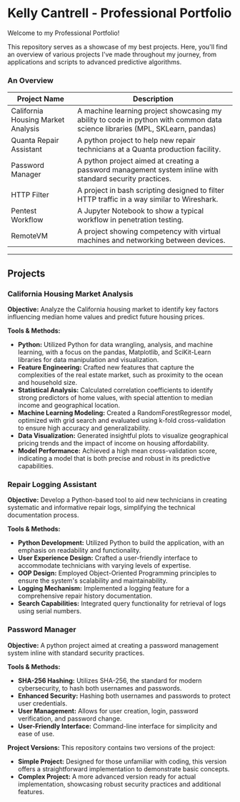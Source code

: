# Kelly Cantrell - Professional Portfolio
Welcome to my Professional Portfolio! 

This repository serves as a showcase of my best projects. Here, you'll find an overview of various projects I've made throughout my journey, from applications and scripts to advanced predictive algorithms.

### An Overview

| Project Name | Description |
|-----------|-------------|
| California Housing Market Analysis     | A machine learning project showcasing my ability to code in python with common data science libraries (MPL, SKLearn, pandas)   |
| Quanta Repair Assistant   | A python project to help new repair technicians at a Quanta production facility.   |
| Password Manager  | A python project aimed at creating a password management system inline with standard security practices.   |
| HTTP Filter  | A project in bash scripting designed to filter HTTP traffic in a way similar to Wireshark.   |
| Pentest Workflow  | A Jupyter Notebook to show a typical workflow in penetration testing.   |
| RemoteVM  | A project showing competency with virtual machines and networking between devices.   |

---
## Projects 
### California Housing Market Analysis

**Objective:** Analyze the California housing market to identify key factors influencing median home values and predict future housing prices.

**Tools & Methods:**

- **Python:** Utilized Python for data wrangling, analysis, and machine learning, with a focus on the pandas, Matplotlib, and SciKit-Learn libraries for data manipulation and visualization.
- **Feature Engineering:** Crafted new features that capture the complexities of the real estate market, such as proximity to the ocean and household size.
- **Statistical Analysis:** Calculated correlation coefficients to identify strong predictors of home values, with special attention to median income and geographical location.
- **Machine Learning Modeling:** Created a RandomForestRegressor model, optimized with grid search and evaluated using k-fold cross-validation to ensure high accuracy and generalizability.
- **Data Visualization:** Generated insightful plots to visualize geographical pricing trends and the impact of income on housing affordability.
- **Model Performance:** Achieved a high mean cross-validation score, indicating a model that is both precise and robust in its predictive capabilities.

### Repair Logging Assistant

**Objective:** Develop a Python-based tool to aid new technicians in creating systematic and informative repair logs, simplifying the technical documentation process.

**Tools & Methods:**

- **Python Development:** Utilized Python to build the application, with an emphasis on readability and functionality.
- **User Experience Design:** Crafted a user-friendly interface to accommodate technicians with varying levels of expertise.
- **OOP Design:** Employed Object-Oriented Programming principles to ensure the system's scalability and maintainability.
- **Logging Mechanism:** Implemented a logging feature for a comprehensive repair history documentation.
- **Search Capabilities:** Integrated query functionality for retrieval of logs using serial numbers.

### Password Manager 
**Objective:** A python project aimed at creating a password management system inline with standard security practices.

**Tools & Methods:**

  - **SHA-256 Hashing:** Utilizes SHA-256, the standard for modern cybersecurity, to hash both usernames and passwords.
  - **Enhanced Security:** Hashing both usernames and passwords to protect user credentials.
  - **User Management:** Allows for user creation, login, password verification, and password change.
  - **User-Friendly Interface:** Command-line interface for simplicity and ease of use.

**Project Versions:** This repository contains two versions of the project:

  - **Simple Project:** Designed for those unfamiliar with coding, this version offers a straightforward implementation to demonstrate basic concepts.
  - **Complex Project:** A more advanced version ready for actual implementation, showcasing robust security practices and additional features.
